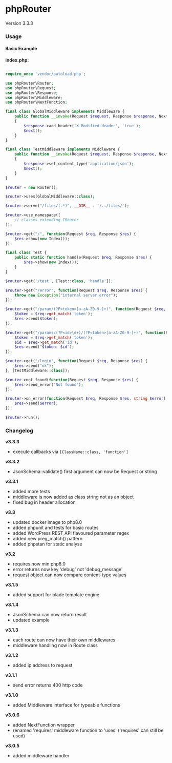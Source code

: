 # phpRouter

Version 3.3.3

### Usage

#### Basic Example

**index.php:**

```php

require_once 'vendor/autoload.php';

use phpRouter\Router;
use phpRouter\Request;
use phpRouter\Response;
use phpRouter\Middleware;
use phpRouter\NextFunction;

final class GlobalMiddleware implements Middleware {
    public function __invoke(Request $request, Response $response, NextFunction $next): void
    {
        $response->add_header('X-Modified-Header', 'true');
        $next();
    }
}

final class TestMiddleware implements Middleware {
    public function __invoke(Request $request, Response $response, NextFunction $next): void
    {
        $response->set_content_type('application/json');
        $next();
    }
}

$router = new Router();

$router->uses(GlobalMiddleware::class);

$router->serve("/files/(.*)", __DIR__ . '/../files/');

$router->use_namespace([
    // classes extending IRouter
]);

$router->get("/", function(Request $req, Response $res) {
    $res->show(new Index());
});

final class Test {
    public static function handle(Request $req, Response $res) {
        $res->show(new Index());
    }
}

$router->get('/test', [Test::class, 'handle']);

$router->get("/error", function(Request $req, Response $res) {
    throw new Exception("internal server error");
});

$router->get("/param/(?P<token>[a-zA-Z0-9-]+)", function(Request $req, Response $res) {
    $token = $req->get_match('token');
    $res->send($token);
});

$router->get("/params/(?P<id>\d+)/(?P<token>[a-zA-Z0-9-]+)", function(Request $req, Response $res) {
    $token = $req->get_match('token');
    $id = $req->get_match('id');
    $res->send("$token: $id");
});

$router->get("/login", function(Request $req, Response $res) {
    $res->send("ok");
}, [TestMiddleware::class]);

$router->not_found(function(Request $req, Response $res) {
    $res->send_error("Not found");
});

$router->on_error(function(Request $req, Response $res, string $error) {
    $res->send($error);
});

$router->run();

```

### Changelog

**v3.3.3**

* execute callbacks via ``[ClassName::class, 'function']``

**v3.3.2**

* JsonSchema::validate() first argument can now be Request or string

**v3.3.1**

* added more tests
* middleware is now added as class string not as an object
* fixed bug in header allocation

**v3.3**

* updated docker image to php8.0
* added phpunit and tests for basic routes
* added WordPress REST API flavoured parameter regex
* added new preg_match() pattern
* added phpstan for static analyse

**v3.2**

* requires now min php8.0
* error returns now key 'debug' not 'debug_message'
* request object can now compare content-type values

**v3.1.5**

* added support for blade template engine

**v3.1.4**

* JsonSchema can now return result
* updated example

**v3.1.3**

* each route can now have their own middlewares
* middleware handling now in Route class

**v3.1.2**

* added ip address to request

**v3.1.1**

* send error returns 400 http code

**v3.1.0**

* added Middleware interface for typeable functions

**v3.0.6**

* added NextFunction wrapper
* renamed 'requires' middleware function to 'uses' ('requires' can still be used)

**v3.0.5**

* added middleware handler